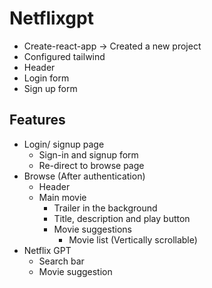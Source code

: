 # Netflixgpt

- Create-react-app -> Created a new project
- Configured tailwind
- Header
- Login form
- Sign up form

## Features

- Login/ signup page
    - Sign-in and signup form
    - Re-direct to browse page
- Browse (After authentication)
    - Header
    - Main movie
        - Trailer in the background
        - Title, description and play button
        - Movie suggestions
            - Movie list (Vertically scrollable)
- Netflix GPT
    - Search bar
    - Movie suggestion